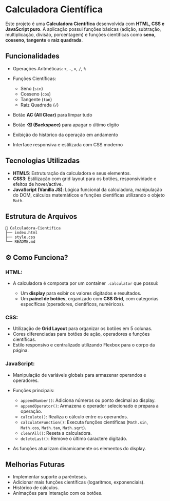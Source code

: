# Calculadora Científica

Este projeto é uma **Calculadora Científica** desenvolvida com **HTML, CSS e JavaScript puro**. A aplicação possui funções básicas (adição, subtração, multiplicação, divisão, porcentagem) e funções científicas como **seno, cosseno, tangente** e **raiz quadrada**.

## Funcionalidades

* Operações Aritméticas: `+`, `-`, `×`, `/`, `%`
* Funções Científicas:

  * Seno (`sin`)
  * Cosseno (`cos`)
  * Tangente (`tan`)
  * Raiz Quadrada (`√`)
* Botão **AC (All Clear)** para limpar tudo
* Botão **⌫ (Backspace)** para apagar o último dígito
* Exibição do histórico da operação em andamento
* Interface responsiva e estilizada com CSS moderno

## Tecnologias Utilizadas

* **HTML5**: Estruturação da calculadora e seus elementos.
* **CSS3**: Estilização com grid layout para os botões, responsividade e efeitos de hover/active.
* **JavaScript (Vanilla JS)**: Lógica funcional da calculadora, manipulação do DOM, cálculos matemáticos e funções científicas utilizando o objeto `Math`.

## Estrutura de Arquivos

```
📁 Calculadora-Cientifica
├── index.html
├── style.css
└── README.md
```

## ⚙️ Como Funciona?

### HTML:

* A calculadora é composta por um container `.calculator` que possui:

  * Um **display** para exibir os valores digitados e resultados.
  * Um **painel de botões**, organizado com **CSS Grid**, com categorias específicas (operadores, científicos, numéricos).

### CSS:

* Utilização de **Grid Layout** para organizar os botões em 5 colunas.
* Cores diferenciadas para botões de ação, operadores e funções científicas.
* Estilo responsivo e centralizado utilizando Flexbox para o corpo da página.

### JavaScript:

* Manipulação de variáveis globais para armazenar operandos e operadores.
* Funções principais:

  * `appendNumber()`: Adiciona números ou ponto decimal ao display.
  * `appendOperator()`: Armazena o operador selecionado e prepara a operação.
  * `calculate()`: Realiza o cálculo entre os operandos.
  * `calculateFunction()`: Executa funções científicas (`Math.sin`, `Math.cos`, `Math.tan`, `Math.sqrt`).
  * `clearAll()`: Reseta a calculadora.
  * `deleteLast()`: Remove o último caractere digitado.
* As funções atualizam dinamicamente os elementos do display.

## Melhorias Futuras

* Implementar suporte a parênteses.
* Adicionar mais funções científicas (logaritmos, exponenciais).
* Histórico de cálculos.
* Animações para interação com os botões.

